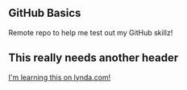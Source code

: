 GitHub Basics
-------------

Remote repo to help me test out my GitHub skillz!

## This really needs another header

[I'm learning this on lynda.com!](http://www.lynda.com)

